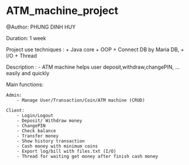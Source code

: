 # ATM_machine_project
@Author: PHUNG DINH HUY

Duration: 1 week

Project use techniques : 
    + Java core
    + OOP
    + Connect DB by Maria DB,
    + I/O
    + Thread
 
Description :
    - ATM machine helps user deposit,withdraw,changePIN, ... easily and quickly

Main functions:

    Admin: 
        - Manage User/Transaction/Coin/ATM machine (CRUD)

    Client: 
        - Login/Logout
        - Deposit/ Withdraw money
        - ChangePIN
        - Check balance
        - Transfer money
        - Show history transaction
        - Cash money with minimum coins
        - Export log/bill with files.txt (I/O)
        - Thread for waiting get money after finish cash money
